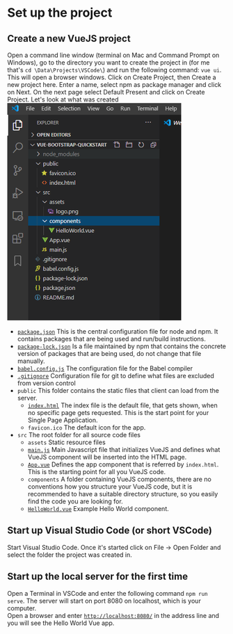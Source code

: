 # Set up the project
## Create a new VueJS project
Open a command line window (terminal on Mac and Command Prompt on Windows), go to the directory you want to create the project in (for me that's `cd \Data\Projects\VSCode\`) and run the following command: `vue ui`. This will open a browser windows. Click on Create Project, then Create a new project here. Enter a name, select npm as package manager and click on Next. On the next page select Default Present and click on Create Project.
Let's look at what was created \
![Initial project files](./InitialProjectFiles.png)

* [`package.json`](./01_InitialProjectFiles/package.json) This is the central configuration file for node and npm. It contains packages that are being used and run/build instructions. 
* [`package-lock.json`](./01_InitialProjectFiles/package-lock.json) Is a file maintained by npm that contains the concrete version of packages that are being used, do not change that file manually. 
* [`babel.config.js`](./01_InitialProjectFiles/babel.config.js) The configuration file for the Babel compiler
* [`.gitignore`](./01_InitialProjectFiles/gitignore) Configuration file for git to define what files are excluded from version control
* `public` This folder contains the static files that client can load from the server.
  * [`index.html`](./01_InitialProjectFiles/public/index.html) The index file is the default file, that gets shown, when no specific page gets requested. This is the start point for your Single Page Application.
  * `favicon.ico` The default icon for the app.
* `src` The root folder for all source code files
  * `assets` Static resource files
  * [`main.js`](./01_InitialProjectFiles/src/main.js) Main Javascript file that initializes VueJS and defines what VueJS component will be inserted into the HTML page.
  * [`App.vue`](./01_InitialProjectFiles/src/App.vue) Defines the app component that is referred by `index.html`. This is the starting point for all you VueJS code.
  * `components` A folder containing VueJS components, there are no conventions how you structure your VueJS code, but it is recommended to have a suitable directory structure, so you easily find the code you are looking for.
  * [`HelloWorld.vue`](./01_InitialProjectFiles/src/components/HelloWorld.vue) Example Hello World component.

## Start up Visual Studio Code (or short VSCode)
Start Visual Studio Code. Once it's started click on File -> Open Folder and select the folder the project was created in.

## Start up the local server for the first time
Open a Terminal in VSCode and enter the following command `npm run serve`. The server will start on port 8080 on localhost, which is your computer. \
Open a browser and enter [`http://localhost:8080/`](http://localhost:8080/) in the address line and you will see the Hello World Vue app.